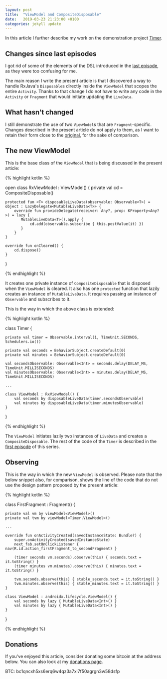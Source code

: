 ```yaml
---
layout: post
title:  "ViewModel and CompositeDisposable"
date:   2019-03-23 21:23:00 +0100
categories: jekyll update
---
```


In this article I further describe my work on the demonstration project [Timer][timer].

## Changes since last episodes

I got rid of some of the elements of the DSL introduced in the [last episode][last-episode], as they were too confusing for me.

The main reason I write the present article is that I discovered a way to handle RxJava's `Disposable`s directly inside the `ViewModel` that scopes the entire `Activity`. Thanks to that change I do not have to write any code in the `Activity` or `Fragment` that would initiate updating the `LiveData`.

## What hasn't changed

I still demonstrate the use of two `ViewModel`s that are `Fragment`-specific. Changes described in the present article do not apply to them, as I want to retain their form close to the [original][first-episode], for the sake of comparison. 

## The new ViewModel

This is the base class of the `ViewModel` that is being discussed in the present article:

{% highlight kotlin %}

open class RxViewModel : ViewModel() {
    private val cd = CompositeDisposable()

    protected fun <T> disposableLiveData(observable: Observable<T>) = object : LazyDelegate<MutableLiveData<T>> {
        override fun provideDelegate(receiver: Any?, prop: KProperty<Any?>) = lazy {
           MutableLiveData<T>().apply {
               cd.add(observable.subscribe { this.postValue(it) })
           }
        }
    }

    override fun onCleared() {
        cd.dispose()
    }
}

{% endhighlight %}

It creates one private instance of `CompositeDisposable` that is disposed when the `ViewModel` is cleared. It also has one `protected` function that lazily creates an instance of `MutableLiveData`. It requires passing an instance of `Observable` and subscribes to it.

This is the way in which the above class is extended:

{% highlight kotlin %}

class Timer {

    private val timer = Observable.interval(1, TimeUnit.SECONDS, Schedulers.io())

    private val seconds = BehaviorSubject.createDefault(0)
    private val minutes = BehaviorSubject.createDefault(0)

    val secondsObservable: Observable<Int> = seconds.delay(DELAY_MS, TimeUnit.MILLISECONDS)
    val minutesObservable: Observable<Int> = minutes.delay(DELAY_MS, TimeUnit.MILLISECONDS)

    ...

    class ViewModel : RxViewModel() {
        val seconds by disposableLiveData(timer.secondsObservable)
        val minutes by disposableLiveData(timer.minutesObservable)
    }
}

{% endhighlight %}

The `ViewModel` initiates lazily two instances of `LiveData` and creates a `CompositeDisposable`. The rest of the code of the `Timer` is described in the [first episode][first-episode] of this series.

## Observing

This is the way in which the new `ViewModel` is observed. Please note that the below snippet also, for comparison, shows the line of the code that do not use the design pattern proposed by the present article:

{% highlight kotlin %}

class FirstFragment : Fragment() {

    private val vm by viewModel<ViewModel>()
    private val tvm by viewModel<Timer.ViewModel>()

    ...

    override fun onActivityCreated(savedInstanceState: Bundle?) {
        super.onActivityCreated(savedInstanceState)
        next_fab.setOnClickListener { nav(R.id.action_firstFragment_to_secondFragment) }

        (timer seconds vm.seconds).observe(this) { seconds.text = it.toString() }
        (timer minutes vm.minutes).observe(this) { minutes.text = it.toString() }

        tvm.seconds.observe(this) { stable_seconds.text = it.toString() }
        tvm.minutes.observe(this) { stable_minutes.text = it.toString() }
    }

    class ViewModel : androidx.lifecycle.ViewModel() {
        val seconds by lazy { MutableLiveData<Int>() }
        val minutes by lazy { MutableLiveData<Int>() }
    }
}

{% endhighlight %}

## Donations

If you've enjoyed this article, consider donating some bitcoin at the address below. You can also look at my [donations page][donations].

BTC: bc1qncxh5xs6erq6w4qz3a7xl7f50agrgn3w58dsfp 

[last-episode]: https://syrop.github.io/jekyll/update/2019/03/23/rxjava-lifecycle-dsl.html
[first-episode]: https://syrop.github.io/jekyll/update/2019/03/22/timers-rxjava-viewmodel.html
[timer]: https://github.com/syrop/Timer
[donations]: https://syrop.github.io/donate/


